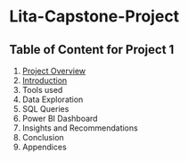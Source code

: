# Lita-Capstone-Project

## Table of Content for Project 1 

1. [Project Overview](project-overview)
2. [Introduction](introduction)
3. Tools used
4. Data Exploration
5. SQL Queries
6. Power BI Dashboard
7. Insights and Recommendations
8. Conclusion
9. Appendices
